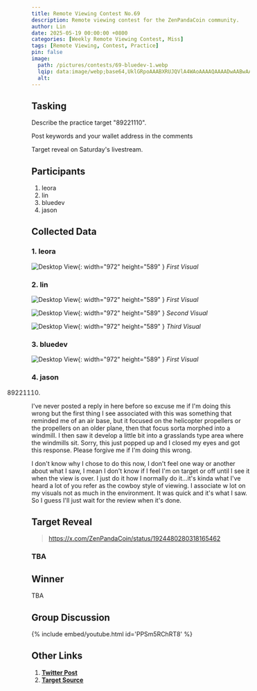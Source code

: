 ```yaml
---
title: Remote Viewing Contest No.69
description: Remote viewing contest for the ZenPandaCoin community.
author: Lin
date: 2025-05-19 00:00:00 +0800
categories: [Weekly Remote Viewing Contest, Miss]
tags: [Remote Viewing, Contest, Practice]
pin: false
image:
  path: /pictures/contests/69-bluedev-1.webp
  lqip: data:image/webp;base64,UklGRpoAAABXRUJQVlA4WAoAAAAQAAAADwAABwAAQUxQSDIAAAARL0AmbZurmr57yyIiqE8oiG0bejIYEQTgqiDA9vqnsUSI6H+oAERp2HZ65qP/VIAWAFZQOCBCAAAA8AEAnQEqEAAIAAVAfCWkAALp8sF8rgRgAP7o9FDvMCkMde9PK7euH5M1m6VWoDXf2FkP3BqV0ZYbO6NA/VFIAAAA
  alt:
---
```


## Tasking

Describe the practice target "89221110".

Post keywords and your wallet address in the comments

Target reveal on Saturday's livestream.


## Participants

1. leora
2. lin
3. bluedev
4. jason


## Collected Data

### 1. leora

![Desktop View](/pictures/contests/69-leora-1.webp){: width="972" height="589" }
_First Visual_

### 2. lin

![Desktop View](/pictures/contests/69-lin-1.webp){: width="972" height="589" }
_First Visual_

![Desktop View](/pictures/contests/69-lin-2.webp){: width="972" height="589" }
_Second Visual_

![Desktop View](/pictures/contests/69-lin-3.webp){: width="972" height="589" }
_Third Visual_

### 3. bluedev

![Desktop View](/pictures/contests/69-bluedev-1.webp){: width="972" height="589" }
_First Visual_

### 4. jason

89221110.
I've never posted a reply in here before so excuse me if I'm doing this wrong but the first thing I see associated with this was something that reminded me of an air base, but it focused on the helicopter propellers or the propellers on an older plane, then that focus sorta morphed into a windmill.  I then saw it develop a little bit into a grasslands type area where the windmills sit.  Sorry, this just popped up and I closed my eyes and got this response.  Please forgive me if I'm doing this wrong.

I don't know why I chose to do this now, I don't feel one way or another about what I saw, I mean I don't know if I feel I'm on target or off until I see it when the view is over.  I just do it how I normally do it...it's kinda what I've heard a lot of you refer as the cowboy style of viewing.  I associate w lot on my visuals not as much in the environment.  It was quick and it's what I saw.  So I guess I'll just wait for the review when it's done.


## Target Reveal

> https://x.com/ZenPandaCoin/status/1924480280318165462


### TBA



## Winner

TBA


## Group Discussion

{% include embed/youtube.html id='PPSm5RChRT8' %}


## Other Links

1. [**Twitter Post**][Twitter Post]
2. [**Target Source**][Target Source]


[Twitter Post]: https://x.com/ZenPandaCoin/status/1924480280318165462
[Target Source]: https://x.com/ZenPandaCoin/status/1924480280318165462
